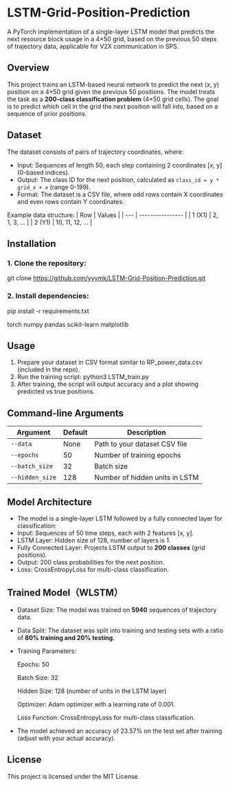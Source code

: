 # LSTM-Grid-Position-Prediction
A PyTorch implementation of a single-layer LSTM model that predicts the next resource block usage in a 4×50 grid, based on the previous 50 steps of trajectory data, applicable for V2X communication in SPS.
## Overview
This project trains an LSTM-based neural network to predict the next (x, y) position on a 4×50 grid given the previous 50 positions. The model treats the task as a **200-class classification problem** (4×50 grid cells). The goal is to predict which cell in the grid the next position will fall into, based on a sequence of prior positions.

## Dataset

The dataset consists of pairs of trajectory coordinates, where:
- Input: Sequences of length 50, each step containing 2 coordinates [x, y] (0-based indices).
- Output: The class ID for the next position, calculated as `class_id = y * grid_x + x` (range 0-199).
- Format: The dataset is a CSV file, where odd rows contain X coordinates and even rows contain Y coordinates.
  
Example data structure:
| Row | Values           |
| --- | ---------------- |
| 1 (X1)  | 2, 1, 3, ...      |
| 2 (Y1)  | 10, 11, 12, ...   |

## Installation

### 1. Clone the repository:
git clone https://github.com/yyymk/LSTM-Grid-Position-Prediction.git

### 2. Install dependencies:
pip install -r requirements.txt

torch
numpy
pandas
scikit-learn
matplotlib

## Usage
1. Prepare your dataset in CSV format similar to RP_power_data.csv (included in the repo).
2. Run the training script:
   python3 LSTM_train.py
3. After training, the script will output accuracy and a plot showing predicted vs true positions.

## Command-line Arguments
| Argument        | Default | Description                    |
| --------------- | ------- | ------------------------------ |
| `--data`        | None    | Path to your dataset CSV file  |
| `--epochs`      | 50      | Number of training epochs      |
| `--batch_size`  | 32      | Batch size                     |
| `--hidden_size` | 128     | Number of hidden units in LSTM |

## Model Architecture
- The model is a single-layer LSTM followed by a fully connected layer for classification:
- Input: Sequences of 50 time steps, each with 2 features [x, y].
- LSTM Layer: Hidden size of 128, number of layers is 1.
- Fully Connected Layer: Projects LSTM output to **200 classes** (grid positions).
- Output: 200 class probabilities for the next position.
- Loss: CrossEntropyLoss for multi-class classification.

## Trained Model（WLSTM）
- Dataset Size: The model was trained on **5940** sequences of trajectory data.
- Data Split: The dataset was split into training and testing sets with a ratio of **80% training and 20% testing**.
- Training Parameters:

    Epochs: 50

    Batch Size: 32

    Hidden Size: 128 (number of units in the LSTM layer)

    Optimizer: Adam optimizer with a learning rate of 0.001.

    Loss Function: CrossEntropyLoss for multi-class classification.

- The model achieved an accuracy of 23.57% on the test set after training (adjust with your actual accuracy).

## License
This project is licensed under the MIT License.
